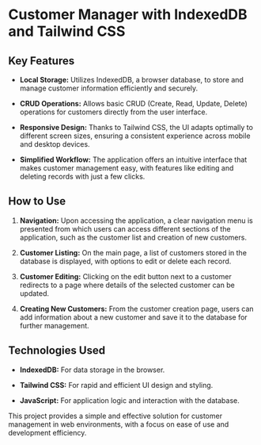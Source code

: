 # Customer Manager with IndexedDB and Tailwind CSS

## Key Features

- **Local Storage:** Utilizes IndexedDB, a browser database, to store and manage customer information efficiently and securely.
  
- **CRUD Operations:** Allows basic CRUD (Create, Read, Update, Delete) operations for customers directly from the user interface.

- **Responsive Design:** Thanks to Tailwind CSS, the UI adapts optimally to different screen sizes, ensuring a consistent experience across mobile and desktop devices.

- **Simplified Workflow:** The application offers an intuitive interface that makes customer management easy, with features like editing and deleting records with just a few clicks.

## How to Use

1. **Navigation:** Upon accessing the application, a clear navigation menu is presented from which users can access different sections of the application, such as the customer list and creation of new customers.

2. **Customer Listing:** On the main page, a list of customers stored in the database is displayed, with options to edit or delete each record.

3. **Customer Editing:** Clicking on the edit button next to a customer redirects to a page where details of the selected customer can be updated.

4. **Creating New Customers:** From the customer creation page, users can add information about a new customer and save it to the database for further management.

## Technologies Used

- **IndexedDB:** For data storage in the browser.
  
- **Tailwind CSS:** For rapid and efficient UI design and styling.

- **JavaScript:** For application logic and interaction with the database.

This project provides a simple and effective solution for customer management in web environments, with a focus on ease of use and development efficiency.
